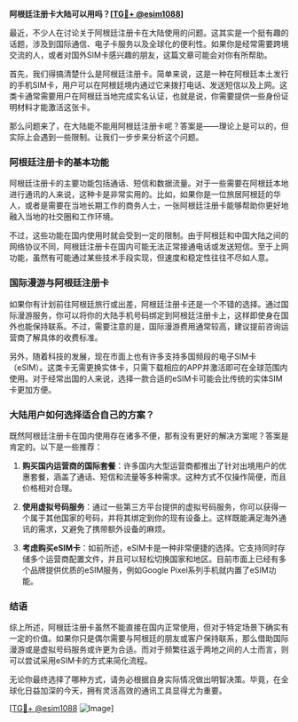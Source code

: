 **阿根廷注册卡大陆可以用吗？[[TG💪+ @esim1088](https://t.me/s/esim1088)]**

最近，不少人在讨论关于阿根廷注册卡在大陆使用的问题。这其实是一个挺有趣的话题，涉及到国际通信、电子卡服务以及全球化的便利性。如果你是经常需要跨境交流的人，或者对国外SIM卡感兴趣的朋友，这篇文章可能会对你有所帮助。

首先，我们得搞清楚什么是阿根廷注册卡。简单来说，这是一种在阿根廷本土发行的手机SIM卡，用户可以在阿根廷境内通过它来拨打电话、发送短信以及上网。这类卡通常需要用户在阿根廷当地完成实名认证，也就是说，你需要提供一些身份证明材料才能激活这张卡。

那么问题来了，在大陆能不能用阿根廷注册卡呢？答案是——理论上是可以的，但实际上会遇到一些限制。让我们一步步来分析这个问题。

### 阿根廷注册卡的基本功能

阿根廷注册卡的主要功能包括通话、短信和数据流量。对于一些需要在阿根廷本地进行通讯的人来说，这种卡是非常实用的。比如，如果你是一位旅居阿根廷的华人，或者是需要在当地长期工作的商务人士，一张阿根廷注册卡能够帮助你更好地融入当地的社交圈和工作环境。

不过，这些功能在国内使用时就会受到一定的限制。由于阿根廷和中国大陆之间的网络协议不同，阿根廷注册卡在国内可能无法正常接通电话或发送短信。至于上网功能，虽然有可能通过某些技术手段实现，但速度和稳定性往往不尽如人意。

### 国际漫游与阿根廷注册卡

如果你有计划前往阿根廷旅行或出差，阿根廷注册卡还是一个不错的选择。通过国际漫游服务，你可以将你的大陆手机号码绑定到阿根廷注册卡上，这样即使身在国外也能保持联系。不过，需要注意的是，国际漫游费用通常较高，建议提前咨询运营商了解具体的收费标准。

另外，随着科技的发展，现在市面上也有许多支持多国频段的电子SIM卡（eSIM）。这类卡无需更换实体卡，只需下载相应的APP并激活即可在全球范围内使用。对于经常出国的人来说，选择一款合适的eSIM卡可能会比传统的实体SIM卡更加方便。

### 大陆用户如何选择适合自己的方案？

既然阿根廷注册卡在国内使用存在诸多不便，那有没有更好的解决方案呢？答案是肯定的。以下是一些推荐：

1. **购买国内运营商的国际套餐**：许多国内大型运营商都推出了针对出境用户的优惠套餐，涵盖了通话、短信和流量等多种需求。这种方式不仅操作简便，而且价格相对合理。

2. **使用虚拟号码服务**：通过一些第三方平台提供的虚拟号码服务，你可以获得一个属于其他国家的号码，并将其绑定到你的现有设备上。这样既能满足海外通讯的需求，又避免了携带额外设备的麻烦。

3. **考虑购买eSIM卡**：如前所述，eSIM卡是一种非常便捷的选择。它支持同时存储多个运营商配置文件，并且可以轻松切换国家和地区。目前市面上已经有多个品牌提供优质的eSIM服务，例如Google Pixel系列手机就内置了eSIM功能。

### 结语

综上所述，阿根廷注册卡虽然不能直接在国内正常使用，但对于特定场景下确实有一定的价值。如果你只是偶尔需要与阿根廷的朋友或客户保持联系，那么借助国际漫游或是虚拟号码服务或许更为合适。而对于频繁往返于两地之间的人士而言，则可以尝试采用eSIM卡的方式来简化流程。

无论你最终选择了哪种方式，请务必根据自身实际情况做出明智决策。毕竟，在全球化日益加深的今天，拥有灵活高效的通讯工具显得尤为重要。

[[TG💪+ @esim1088](https://t.me/s/esim1088) ![Image](https://i.postimg.cc/4NQfJmqS/Snipaste-2025-05-13-00-14-12.png)]